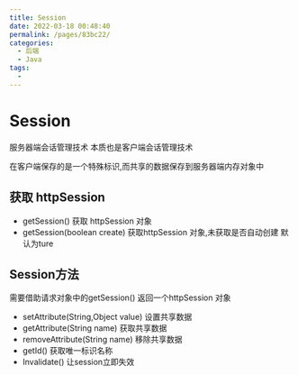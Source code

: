 ```yaml
---
title: Session
date: 2022-03-18 00:48:40
permalink: /pages/83bc22/
categories:
  - 后端
  - Java
tags:
  - 
---
```

# Session

服务器端会话管理技术 本质也是客户端会话管理技术

在客户端保存的是一个特殊标识,而共享的数据保存到服务器端内存对象中

## 获取 httpSession

- getSession()   获取 httpSession 对象
- getSession(boolean create)  获取httpSession 对象,未获取是否自动创建 默认为ture



## Session方法

需要借助请求对象中的getSession()  返回一个httpSession 对象

- setAttribute(String,Object value)  设置共享数据
- getAttribute(String name)  获取共享数据
- removeAttribute(String name)  移除共享数据
- getId()  获取唯一标识名称
- Invalidate() 让session立即失效




